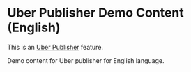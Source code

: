 # Uber Publisher Demo Content (English) 

This is an [Uber Publisher](https://www.drupal.org/project/uber_publisher)
 feature.

Demo content for Uber publisher for English language.
